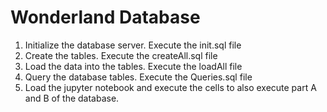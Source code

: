 # Wonderland Database
1. Initialize the database server. Execute the init.sql file
2. Create the tables. Execute the createAll.sql file
3. Load the data into the tables. Execute the loadAll file
4. Query the database tables. Execute the Queries.sql file
5. Load the jupyter notebook and execute the cells to also execute part A and B of the database.
